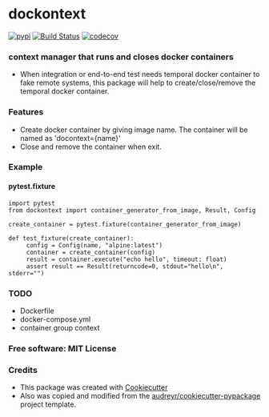 # dockontext
[![pypi](https://img.shields.io/pypi/v/dockontext.svg)](https://pypi.python.org/pypi/dockontext)
[![Build Status](https://travis-ci.com/ghsang/dockontext.svg?branch=master)](https://travis-ci.com/ghsang/dockontext)
[![codecov](https://codecov.io/gh/ghsang/dockontext/branch/master/graph/badge.svg)](https://codecov.io/gh/ghsang/dockontext)


### context manager that runs and closes docker containers
* When integration or end-to-end test needs temporal docker container to fake remote systems, this package will help to create/close/remove the temporal docker container.

### Features
* Create docker container by giving image name. The container will be named as 'docontext={name}'
* Close and remove the container when exit.

### Example

#### pytest.fixture
```
import pytest
from dockontext import container_generator_from_image, Result, Config

create_container = pytest.fixture(container_generator_from_image)

def test_fixture(create_container):
     config = Config(name, "alpine:latest")
     container = create_container(config)
     result = container.execute("echo hello", timeout: float)
     assert result == Result(returncode=0, stdout="hello\n", stderr="")
```


### TODO
* Dockerfile
* docker-compose.yml
* container group context

### Free software: MIT License


### Credits

* This package was created with [Cookiecutter][1]
* Also was copied and modified from the [audreyr/cookiecutter-pypackage][2] project template.

[1]: https://github.com/cookiecutter/cookiecutter
[2]: https://github.com/audreyr/cookiecutter-pypackage
